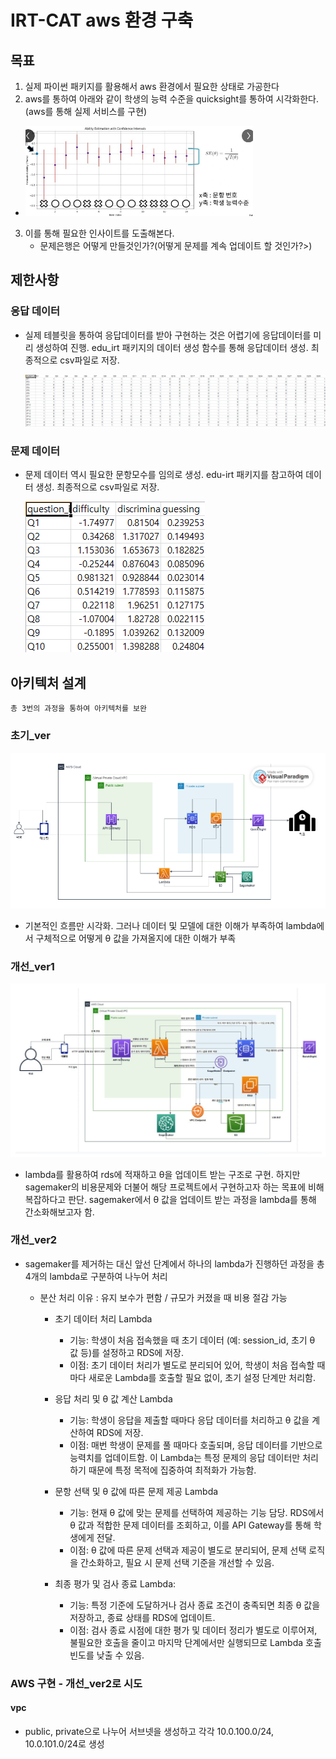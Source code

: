 # IRT-CAT aws 환경 구축

## 목표

1. 실제 파이썬 패키지를 활용해서 aws 환경에서 필요한 상태로 가공한다
2. aws를 통하여 아래와 같이 학생의 능력 수준을 quicksight를 통하여 시각화한다.(aws를 통해 실제 서비스를 구현)

- ![alt text](image.png)

3. 이를 통해 필요한 인사이트를 도출해본다.
   - 문제은행은 어떻게 만들것인가?(어떻게 문제를 계속 업데이트 할 것인가?>)

## 제한사항

### 응답 데이터

- 실제 테블릿을 통하여 응답데이터를 받아 구현하는 것은 어렵기에 응답데이터를 미리 생성하여 진행. edu_irt 패키지의 데이터 생성 함수를 통해 응답데이터 생성. 최종적으로 csv파일로 저장.

  ![alt text](image-3.png)

### 문제 데이터

- 문제 데이터 역시 필요한 문항모수를 임의로 생성. edu-irt 패키지를 참고하여 데이터 생성. 최종적으로 csv파일로 저장.

  ![alt text](image-4.png)

## 아키텍처 설계

`총 3번의 과정을 통하여 아키텍처를 보완`

### 초기\_ver

![alt text](image-1.png)

- 기본적인 흐름만 시각화. 그러나 데이터 및 모델에 대한 이해가 부족하여 lambda에서 구체적으로 어떻게 θ 값을 가져올지에 대한 이해가 부족

### 개선\_ver1

![alt text](image-2.png)

- lambda를 활용하여 rds에 적재하고 θ을 업데이트 받는 구조로 구현. 하지만 sagemaker의 비용문제와 더불어 해당 프로젝트에서 구현하고자 하는 목표에 비해 복잡하다고 판단. sagemaker에서 θ 값을 업데이트 받는 과정을 lambda를 통해 간소화해보고자 함.

### 개선\_ver2

- sagemaker를 제거하는 대신 앞선 단계에서 하나의 lambda가 진행하던 과정을 총 4개의 lambda로 구분하여 나누어 처리

  - 분산 처리 이유 : 유지 보수가 편함 / 규모가 커졌을 때 비용 절감 가능

    - 초기 데이터 처리 Lambda

      - 기능: 학생이 처음 접속했을 때 초기 데이터 (예: session_id, 초기 θ 값 등)를 설정하고 RDS에 저장.
      - 이점: 초기 데이터 처리가 별도로 분리되어 있어, 학생이 처음 접속할 때마다 새로운 Lambda를 호출할 필요 없이, 초기 설정 단계만 처리함.

    - 응답 처리 및 θ 값 계산 Lambda

      - 기능: 학생이 응답을 제출할 때마다 응답 데이터를 처리하고 θ 값을 계산하여 RDS에 저장.
      - 이점: 매번 학생이 문제를 풀 때마다 호출되며, 응답 데이터를 기반으로 능력치를 업데이트함. 이 Lambda는 특정 문제의 응답 데이터만 처리하기 때문에 특정 목적에 집중하여 최적화가 가능함.

    - 문항 선택 및 θ 값에 따른 문제 제공 Lambda

      - 기능: 현재 θ 값에 맞는 문제를 선택하여 제공하는 기능 담당. RDS에서 θ 값과 적합한 문제 데이터를 조회하고, 이를 API Gateway를 통해 학생에게 전달.
      - 이점: θ 값에 따른 문제 선택과 제공이 별도로 분리되어, 문제 선택 로직을 간소화하고, 필요 시 문제 선택 기준을 개선할 수 있음.

    - 최종 평가 및 검사 종료 Lambda:
      - 기능: 특정 기준에 도달하거나 검사 종료 조건이 충족되면 최종 θ 값을 저장하고, 종료 상태를 RDS에 업데이트.
      - 이점: 검사 종료 시점에 대한 평가 및 데이터 정리가 별도로 이루어져, 불필요한 호출을 줄이고 마지막 단계에서만 실행되므로 Lambda 호출 빈도를 낮출 수 있음.

### AWS 구현 - 개선\_ver2로 시도

#### vpc

- public, private으로 나누어 서브넷을 생성하고 각각 10.0.100.0/24, 10.0.101.0/24로 생성
